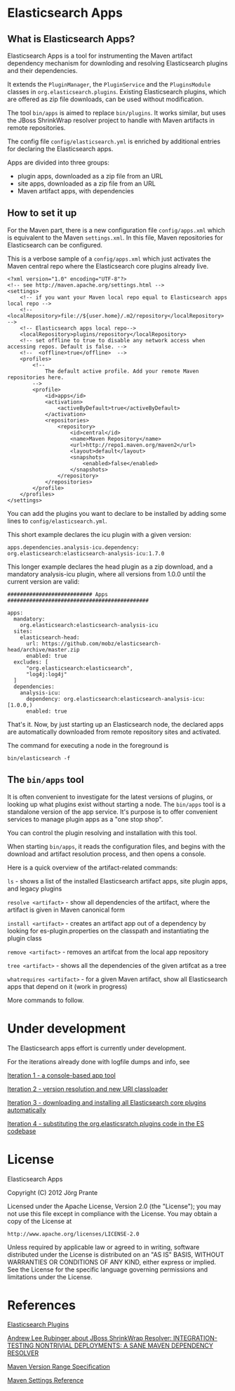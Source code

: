 Elasticsearch Apps
==================

What is Elasticsearch Apps?
---------------------------

Elasticsearch Apps is a tool for instrumenting the Maven artifact dependency mechanism for downloding and resolving Elasticsearch plugins and their dependencies. 

It extends the ``PluginManager``, the ``PluginService`` and the ``PluginsModule`` classes in ``org.elasticsearch.plugins``. Existing Elasticsearch plugins, which are offered as zip file downloads, can be used without modification.

The tool ``bin/apps`` is aimed to replace ``bin/plugins``. It works similar, but uses the JBoss ShrinkWrap resolver project to handle with Maven artifacts in remote repositories.

The config file ``config/elasticsearch.yml`` is enriched by additional entries for declaring the Elasticsearch apps.

Apps are divided into three groups:

- plugin apps, downloaded as a zip file from an URL
- site apps, downloaded as a zip file from an URL
- Maven artifact apps, with dependencies 


How to set it up
----------------

For the Maven part, there is a new configuration file ``config/apps.xml`` which is equivalent to the Maven ``settings.xml``. In this file, Maven repositories for Elasticsearch can be configured. 

This is a verbose sample of a ``config/apps.xml`` which just activates the Maven central repo where the Elasticsearch core plugins already live.

	<?xml version="1.0" encoding="UTF-8"?>
	<!-- see http://maven.apache.org/settings.html -->
	<settings>
		<!-- if you want your Maven local repo equal to Elasticsearch apps local repo -->
		<!-- <localRepository>file://${user.home}/.m2/repository</localRepository> -->
		<!-- Elasticsearch apps local repo-->
		<localRepository>plugins/repository</localRepository>
		<!-- set offline to true to disable any network access when accessing repos. Default is false. -->
		<!--  <offline>true</offline>  -->
		<profiles>
			<!-- 
				The default active profile. Add your remote Maven repositories here.
			-->
			<profile>
				<id>apps</id>
				<activation>
					<activeByDefault>true</activeByDefault>
				</activation>
				<repositories>
					<repository>
						<id>central</id>
						<name>Maven Repository</name>
						<url>http://repo1.maven.org/maven2</url>
						<layout>default</layout>
						<snapshots>
							<enabled>false</enabled>
						</snapshots>
					</repository>
				</repositories>
			</profile>    
		</profiles>	
	</settings>
	
You can add the plugins you want to declare to be installed by adding some lines to ``config/elasticsearch.yml``. 

This short example declares the icu plugin with a given version:

    apps.dependencies.analysis-icu.dependency: org.elasticsearch:elasticsearch-analysis-icu:1.7.0

This longer example declares the head plugin as a zip download, and a mandatory analysis-icu plugin, where all versions from 1.0.0 until the current version are valid:

	########################### Apps #############################################
	
	apps:
	  mandatory:
		org.elasticsearch:elasticsearch-analysis-icu
	  sites:
		elasticsearch-head:
		  url: https://github.com/mobz/elasticsearch-head/archive/master.zip
		  enabled: true
	  excludes: [
		  "org.elasticsearch:elasticsearch",      
		  "log4j:log4j"
	  ]
	  dependencies:
		analysis-icu:
		  dependency: org.elasticsearch:elasticsearch-analysis-icu:[1.0.0,)
		  enabled: true
	  
That's it. Now, by just starting up an Elasticsearch node, the declared apps are automatically downloaded from remote repository sites and activated.

The command for executing a node in the foreground is

    bin/elasticsearch -f


The ``bin/apps`` tool
---------------------

It is often convenient to investigate for the latest versions of plugins, or looking up what plugins exist without starting a node. The ``bin/apps`` tool is a standalone version of the app service. It's purpose is to offer convenient services to manage plugin apps as a "one stop shop".

You can control the plugin resolving and installation with this tool.

When starting ``bin/apps``, it reads the configuration files, and begins with the download and artifact resolution process, and then opens a console.

Here is a quick overview of the artifact-related commands:

``ls`` - shows a list of the installed Elasticsearch artifact apps, site plugin apps, and legacy plugins

``resolve <artifact>`` - show all dependencies of the artifact, where the artifact is given in Maven canonical form
	
``install <artifact>`` - creates an artifact app out of a dependency by looking for es-plugin.properties on the classpath and instantiating the plugin class
	
``remove <artifact>`` - removes an artifcat from the local app repository	
	
``tree <artifact>`` - shows all the dependencies of the given artifcat as a tree
	
``whatrequires <artifact>`` - for a given Maven artifact, show all Elasticsearch apps that depend on it (work in progress)

More commands to follow.

Under development
=================

The Elasticsearch apps effort is currently under development. 

For the iterations already done with logfile dumps and info, see

[Iteration 1 - a console-based app tool](elasticsearch-apps/wiki/Iteration-1)

[Iteration 2 - version resolution and new URI classloader](elasticsearch-apps/wiki/Iteration-2)

[Iteration 3 - downloading and installing all Elasticsearch core plugins automatically](elasticsearch-apps/wiki/Iteration-3)

[Iteration 4 - substituting the org.elasticsratch.plugins code in the ES codebase](elasticsearch-apps/wiki/Iteration-4)


License
=======

Elasticsearch Apps

Copyright (C) 2012 Jörg Prante

Licensed under the Apache License, Version 2.0 (the "License");
you may not use this file except in compliance with the License.
You may obtain a copy of the License at

    http://www.apache.org/licenses/LICENSE-2.0

Unless required by applicable law or agreed to in writing, software
distributed under the License is distributed on an "AS IS" BASIS,
WITHOUT WARRANTIES OR CONDITIONS OF ANY KIND, either express or implied.
See the License for the specific language governing permissions and
limitations under the License.


References
==========

[Elasticsearch Plugins](http://www.elasticsearch.org/guide/reference/modules/plugins.html)

[Andrew Lee Rubinger about JBoss ShrinkWrap Resolver: INTEGRATION-TESTING NONTRIVIAL DEPLOYMENTS: A SANE MAVEN DEPENDENCY RESOLVER](http://exitcondition.alrubinger.com/2012/09/13/shrinkwrap-resolver-new-api/)

[Maven Version Range Specification](http://maven.apache.org/enforcer/enforcer-rules/versionRanges.html)

[Maven Settings Reference](http://maven.apache.org/settings.html)


